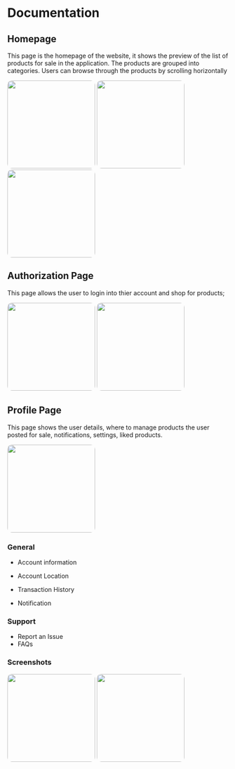 # Documentation

## Homepage

This page is the homepage of the website, it shows the preview of the list of products for sale in the application.
The products are grouped into categories. Users can browse through the products by scrolling horizontally

<image style="border-radius:10px;" src="./assets/images/screenshot/home1.png" width="200"/>
<image style="border-radius:10px;" src="./assets/images/screenshot/home2.png" width="200"/>
<image style="border-radius:10px;" src="./assets/images/screenshot/home3.png" width="200"/>

## Authorization Page

This page allows the user to login into thier account and shop for products;

<image style="border-radius:10px;" src="./assets/images/screenshot/auth1.png" width="200"/>
<image style="border-radius:10px;" src="./assets/images/screenshot/auth2.png" width="200"/>

## Profile Page

This page shows the user details, where to manage products the user posted for sale, notifications, settings, liked products.

<image style="border-radius:10px;" src="./assets/images/screenshot/profile1.png" width="200"/>

### General

- Account information

- Account Location
- Transaction History
- Notification

### Support

- Report an Issue
- FAQs

### Screenshots

<image style="border-radius:10px;" src="./assets/images/ss/Account_page.jpg" width="200"/>
<image style="border-radius:10px;" src="./assets/images/ss/Profile_page.jpg" width="200"/>
